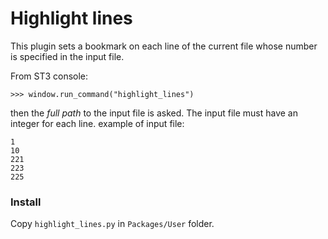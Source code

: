 # Highlight lines
This plugin sets a bookmark on each line of the current file whose number is specified in the input file.

From ST3 console:
```
>>> window.run_command("highlight_lines")
```
then the _full path_ to the input file is asked. The input file must have an integer for each line.
example of input file:
```
1
10
221
223
225
```
### Install
Copy `highlight_lines.py` in `Packages/User` folder.